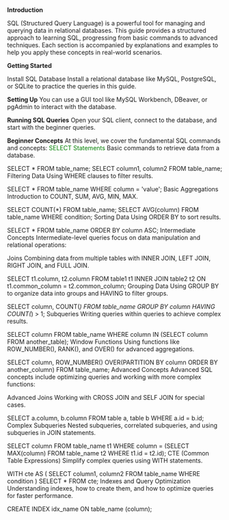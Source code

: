 **Introduction**

SQL (Structured Query Language) is a powerful tool for managing and querying data in relational databases. This guide provides a structured approach to learning SQL, progressing from basic commands to advanced techniques. Each section is accompanied by explanations and examples to help you apply these concepts in real-world scenarios.

**Getting Started**

Install SQL Database
Install a relational database like MySQL, PostgreSQL, or SQLite to practice the queries in this guide.

**Setting Up**
You can use a GUI tool like MySQL Workbench, DBeaver, or pgAdmin to interact with the database.

**Running SQL Queries**
Open your SQL client, connect to the database, and start with the beginner queries.

**Beginner Concepts**
At this level, we cover the fundamental SQL commands and concepts:
<font color="green"> 
SELECT Statements</font>
Basic commands to retrieve data from a database.

SELECT * FROM table_name;
SELECT column1, column2 FROM table_name;
Filtering Data
Using WHERE clauses to filter results.

SELECT * FROM table_name WHERE column = 'value';
Basic Aggregations
Introduction to COUNT, SUM, AVG, MIN, MAX.

SELECT COUNT(*) FROM table_name;
SELECT AVG(column) FROM table_name WHERE condition;
Sorting Data
Using ORDER BY to sort results.

SELECT * FROM table_name ORDER BY column ASC;
Intermediate Concepts
Intermediate-level queries focus on data manipulation and relational operations:

Joins
Combining data from multiple tables with INNER JOIN, LEFT JOIN, RIGHT JOIN, and FULL JOIN.

SELECT t1.column, t2.column 
FROM table1 t1
INNER JOIN table2 t2 ON t1.common_column = t2.common_column;
Grouping Data
Using GROUP BY to organize data into groups and HAVING to filter groups.

SELECT column, COUNT(*) 
FROM table_name 
GROUP BY column 
HAVING COUNT(*) > 1;
Subqueries
Writing queries within queries to achieve complex results.

SELECT column 
FROM table_name 
WHERE column IN (SELECT column FROM another_table);
Window Functions
Using functions like ROW_NUMBER(), RANK(), and OVER() for advanced aggregations.

SELECT column, ROW_NUMBER() OVER(PARTITION BY column ORDER BY another_column) 
FROM table_name;
Advanced Concepts
Advanced SQL concepts include optimizing queries and working with more complex functions:

Advanced Joins
Working with CROSS JOIN and SELF JOIN for special cases.

SELECT a.column, b.column 
FROM table a, table b
WHERE a.id = b.id;
Complex Subqueries
Nested subqueries, correlated subqueries, and using subqueries in JOIN statements.

SELECT column 
FROM table_name t1 
WHERE column = (SELECT MAX(column) FROM table_name t2 WHERE t1.id = t2.id);
CTE (Common Table Expressions)
Simplify complex queries using WITH statements.

WITH cte AS (
    SELECT column1, column2 FROM table_name WHERE condition
)
SELECT * FROM cte;
Indexes and Query Optimization
Understanding indexes, how to create them, and how to optimize queries for faster performance.

CREATE INDEX idx_name ON table_name (column);
